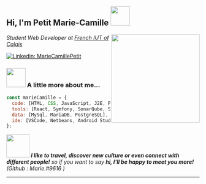 <h2> Hi, I'm Petit Marie-Camille <img src="https://i.pinimg.com/originals/12/6d/bb/126dbb1f8cad060089bac1d99697f286.gif" width="50"></h2>
<img align='right' src="https://media.giphy.com/media/v1.Y2lkPTc5MGI3NjExNzYzNjljM2YxYjExOTYyYjExMzQ4NWU1MDcwNTNlYzRkY2RjY2Y1ZSZjdD1z/juua9i2c2fA0AIp2iq/giphy.gif" width="230">
<p><em>Student Web Developer at <a href="https://www.iut-littoral.fr/">French IUT of Calais</a>
</em></p>

[![Linkedin: MarieCamillePetit](https://img.shields.io/badge/-mariecamillepetit-blue?style=flat-square&logo=Linkedin&logoColor=white&link=https://www.linkedin.com/in/mariecamillepetit/)](https://www.linkedin.com/in/mariecamillepetit/)

### <img src="https://cdn.pixabay.com/animation/2022/12/05/15/23/15-23-06-837_512.gif" width="50"> A little more about me...

```javascript
const marieCamille = {
  code: [HTML, CSS, JavaScript, J2E, PHP],
  tools: [React, Symfony, SonarQube, Selenium, VirtualBox, Figma, Git],
  data: [MySql, MariaDB, PostgreSQL],
  ide: [VSCode, Netbeans, Android Studio, Eclipse],
};
```

<img src="https://media.tenor.com/YLeUlXjWwKcAAAAC/goku-chichi.gif" width="60"> <em><b>I like to travel, discover new culture or even connect with different people!</b> so if you want to say <b>hi, I'll be happy to meet you more!</b> (Github : Marie.#9616 )</em>

---
